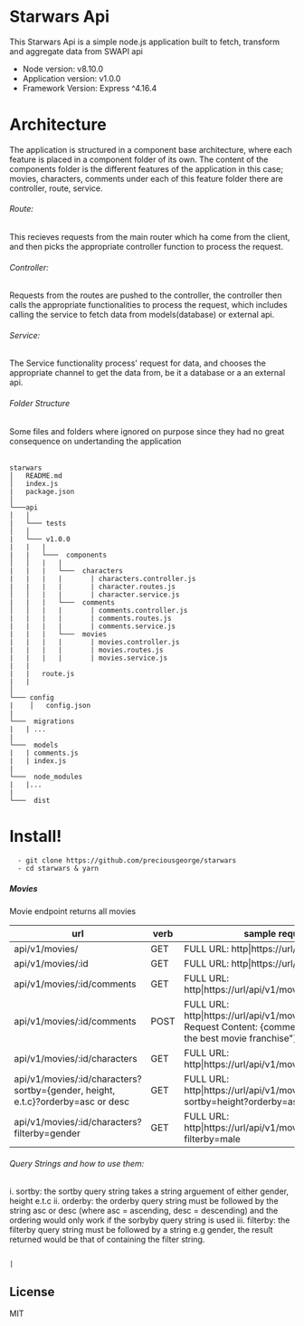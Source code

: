 # Starwars Api

This Starwars Api is a simple node.js application built to fetch, transform and aggregate data from SWAPI api

- Node version: v8.10.0
- Application version: v1.0.0
- Framework Version: Express ^4.16.4

# Architecture

The application is structured in a component base architecture, where each feature is placed in a component folder of its own. The content of the components folder is the different features of the application in this case; movies, characters, comments under each of this feature folder there are controller, route, service.

###### Route:

This recieves requests from the main router which ha come from the client, and then picks the appropriate controller function to process the request.

###### Controller:

Requests from the routes are pushed to the controller, the controller then calls the appropriate functionalities to process the request, which includes calling the service to fetch data from models(database) or external api.

###### Service:

The Service functionality process' request for data, and chooses the appropriate channel to get the data from, be it a database or a an external api.

###### Folder Structure

Some files and folders where ignored on purpose since they had no great consequence on undertanding the application

######

######

```
starwars
│   README.md
│   index.js
|   package.json
│
└───api
│   │
|   └─── tests
│   │
|   └─── v1.0.0
|   |   |
|   |   └───  components
│   │   |   |
|   |   |   └───  characters
|   |   |   |       | characters.controller.js
|   |   |   |       | character.routes.js
│   │   |   |       | character.service.js
|   |   |   └───  comments
│   │   |   |       | comments.controller.js
|   |   |   |       | comments.routes.js
|   |   |   |       | comments.service.js
|   |   |   └───  movies
|   |   |   |       | movies.controller.js
|   |   |   |       | movies.routes.js
|   |   |   |       | movies.service.js
|   |
|   |   route.js
|   |
│
└─── config
|    │   config.json
|
└───  migrations
|   | ...
|
└───  models
|   | comments.js
|   | index.js
|
└───  node_modules
|   |...
|
└───  dist
```

# Install!

```
  - git clone https://github.com/preciousgeorge/starwars
  - cd starwars & yarn
```

##### Movies

Movie endpoint returns all movies

| url                                                                             | verb | sample request                                                                                                         |
| ------------------------------------------------------------------------------- | ---- | ---------------------------------------------------------------------------------------------------------------------- |
| api/v1/movies/                                                                  | GET  | FULL URL: http\|https://url/api/v1/movies                                                                              |
| api/v1/movies/:id                                                               | GET  | FULL URL: http\|https://url/api/v1/movies/1                                                                            |
| api/v1/movies/:id/comments                                                      | GET  | FULL URL: http\|https://url/api/v1/movies/1/comments                                                                   |
| api/v1/movies/:id/comments                                                      | POST | FULL URL: http\|https://url/api/v1/movies/1/comments Request Content: {comment:"Starwars is the best movie franchise"} |
| api/v1/movies/:id/characters                                                    | GET  | FULL URL: http\|https://url/api/v1/movies/1/characters                                                                 |
| api/v1/movies/:id/characters?sortby={gender, height, e.t.c}?orderby=asc or desc | GET  | FULL URL: http\|https://url/api/v1/movies/1/characters?sortby=height?orderby=asc                                       |
| api/v1/movies/:id/characters?filterby=gender                                    | GET  | FULL URL: http\|https://url/api/v1/movies/1/characters?filterby=male                                                   |

###### Query Strings and how to use them:

i. sortby: the sortby query string takes a string arguement of either gender, height e.t.c
ii. orderby: the orderby query string must be followed by the string asc or desc (where asc = ascending, desc = descending) and the ordering would only work if the sorbyby query string is used
iii. filterby: the filterby query string must be followed by a string e.g gender, the result returned would be that of containing the filter string.

                                                                            |

## License

MIT
